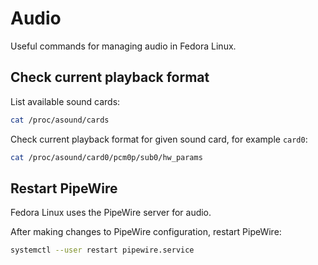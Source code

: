 # Audio

Useful commands for managing audio in Fedora Linux.

## Check current playback format

List available sound cards:

```bash
cat /proc/asound/cards
```

Check current playback format for given sound card, for example `card0`:

```bash
cat /proc/asound/card0/pcm0p/sub0/hw_params
```

## Restart PipeWire

Fedora Linux uses the PipeWire server for audio.

After making changes to PipeWire configuration, restart PipeWire:

```bash
systemctl --user restart pipewire.service
```
